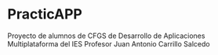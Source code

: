 # PracticAPP
Proyecto de alumnos de CFGS de Desarrollo de Aplicaciones Multiplataforma del IES Profesor Juan Antonio Carrillo Salcedo
